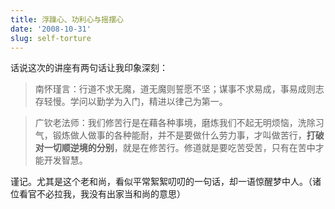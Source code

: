 ```yaml
---
title: 浮躁心、功利心与摇摆心
date: '2008-10-31'
slug: self-torture
---
```


话说这次的讲座有两句话让我印象深刻：


> 南怀瑾言：行道不求无魔，道无魔则誓愿不坚；谋事不求易成，事易成则志存轻慢。学问以勤学为入门，精进以律己为第一。




> 广钦老法师：我们修苦行是在藉各种事境，磨炼我们不起无明烦恼，洗除习气，锻炼做人做事的各种能耐，并不是要做什么劳力事，才叫做苦行，**打破对一切顺逆境的分别**，就是在修苦行。修道就是要吃苦受苦，只有在苦中才能开发智慧。


谨记。尤其是这个老和尚，看似平常絮絮叨叨的一句话，却一语惊醒梦中人。（诸位看官不必拉我，我没有出家当和尚的意思）

